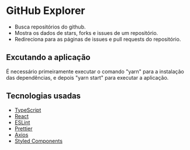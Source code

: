 # GitHub Explorer
* Busca repositórios do github.
* Mostra os dados de stars, forks e issues de um repositório. 
* Redireciona para as páginas de issues e pull requests do repositório.



## Excutando a aplicação
É necessário primeiramente executar o comando "yarn" para a instalação das dependências, e depois "yarn start" para executar a aplicação.

## Tecnologias usadas

* <a href="https://www.typescriptlang.org/">TypeScript</a>
* <a href="https://pt-br.reactjs.org/">React</a>
* <a href="https://eslint.org/">ESLint</a>
* <a href="https://prettier.io/">Prettier</a>
* <a href="https://github.com/axios/axios">Axios</a>
* <a href="https://styled-components.com/">Styled Components</a>

